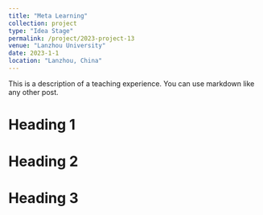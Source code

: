```yaml
---
title: "Meta Learning"
collection: project
type: "Idea Stage"
permalink: /project/2023-project-13
venue: "Lanzhou University"
date: 2023-1-1
location: "Lanzhou, China"
---
```


This is a description of a teaching experience. You can use markdown like any other post.

Heading 1
======

Heading 2
======

Heading 3
======
